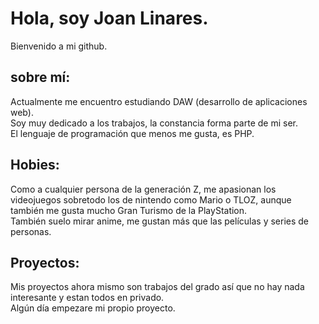 # Hola, soy Joan Linares.
Bienvenido a mi github.

## sobre mí:
Actualmente me encuentro estudiando DAW (desarrollo de aplicaciones web). <br>
Soy muy dedicado a los trabajos, la constancia forma parte de mi ser. <br>
El lenguaje de programación que menos me gusta, es PHP.

## Hobies:
Como a cualquier persona de la generación Z, me apasionan los videojuegos sobretodo los de nintendo como Mario o TLOZ, aunque también me gusta mucho Gran Turismo de la PlayStation. <br>
También suelo mirar anime, me gustan más que las películas y series de personas.

## Proyectos:
Mis proyectos ahora mismo son trabajos del grado así que no hay nada interesante y estan todos en privado. <br>
Algún día empezare mi propio proyecto.


<!--
**JoanLinares/JoanLinares** is a ✨ _special_ ✨ repository because its `README.md` (this file) appears on your GitHub profile.
-->
